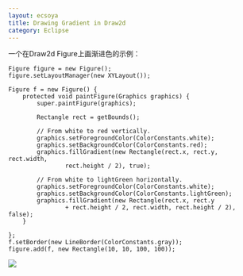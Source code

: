 ```yaml
---
layout: ecsoya
title: Drawing Gradient in Draw2d
category: Eclipse
---
```


一个在Draw2d Figure上画渐进色的示例：

	Figure figure = new Figure();
	figure.setLayoutManager(new XYLayout());

	Figure f = new Figure() {
		protected void paintFigure(Graphics graphics) {
			super.paintFigure(graphics);

			Rectangle rect = getBounds();

			// From white to red vertically.
			graphics.setForegroundColor(ColorConstants.white);
			graphics.setBackgroundColor(ColorConstants.red);
			graphics.fillGradient(new Rectangle(rect.x, rect.y, rect.width,
					rect.height / 2), true);

			// From white to lightGreen horizontally.
			graphics.setForegroundColor(ColorConstants.white);
			graphics.setBackgroundColor(ColorConstants.lightGreen);
			graphics.fillGradient(new Rectangle(rect.x, rect.y
					+ rect.height / 2, rect.width, rect.height / 2), false);
		}

	};
	f.setBorder(new LineBorder(ColorConstants.gray));
	figure.add(f, new Rectangle(10, 10, 100, 100));
  
![]({{site.baseurl}}/images/2015-07-13-gef-1.gif)  